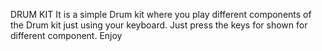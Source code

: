 DRUM KIT
It is a simple Drum kit where you play different components of the Drum kit just using your keyboard.
Just press the keys for shown for different component.
Enjoy